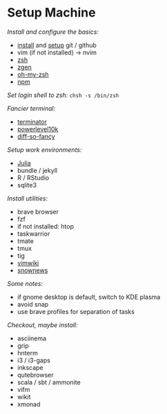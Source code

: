 # Setup Machine

*Install and configure the basics:*
* [install](https://git-scm.com/book/en/v2/Getting-Started-Installing-Git) and [setup](https://docs.github.com/en/get-started/quickstart/set-up-git) git / github
* vim (if not installed) -> nvim
* [zsh](https://gist.github.com/derhuerst/12a1558a4b408b3b2b6e)
* [zgen](https://github.com/tarjoilija/zgen)
* [oh-my-zsh](https://github.com/ohmyzsh/ohmyzsh)
* [npm](https://linuxconfig.org/install-npm-on-linux)


*Set login shell to zsh:*
`chsh -s /bin/zsh`


*Fancier terminal:*
* [terminator](https://wiki.ubuntuusers.de/Terminator/)
* [powerlevel10k](https://github.com/romkatv/powerlevel10k#zgen)
* [diff-so-fancy](https://github.com/so-fancy/diff-so-fancy)


*Setup work environments:*
* [Julia](https://julialang.org/)
* bundle / jekyll
* R / RStudio
* sqlite3


*Install utilities:*
* brave browser
* fzf
* if not installed: htop
* taskwarrior
* tmate
* tmux
* tig
* [vimwiki](https://github.com/vimwiki/vimwiki)
* [snownews](https://github.com/msharov/snownews)


*Some notes:*
* if gnome desktop is default, switch to KDE plasma
* avoid snap
* use brave profiles for separation of tasks


*Checkout, maybe install:*
* asciinema
* grip
* hnterm
* i3 / i3-gaps
* inkscape
* qutebrowser
* scala / sbt / ammonite
* vifm
* wikit
* xmonad

